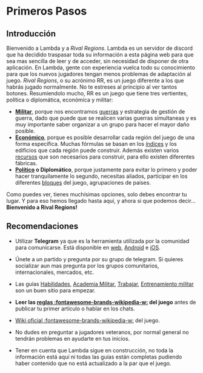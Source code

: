 # Primeros Pasos

## Introducción

Bienvenido a Lambda y a _Rival Regions_. Lambda es un servidor de discord que ha decidido traspasar toda su información a esta página web para que sea mas sencilla de leer y de acceder, sin necesidad de disponer de otra aplicación. En Lambda, gente con experiencia vuelca todo su conocimiento para que los nuevos jugadores tengan menos problemas de adaptación al juego. _Rival Regions_, o su acrónimo RR, es un juego diferente a los que habrás jugado normalmente. No te estreses al principio al ver tantos botones. Resumiendolo mucho, RR es un juego que tiene tres vertientes, política o diplomática, económica y militar:

- **[Militar](../../4.-Guerras/)**, porque nos encontramos [guerras](../../4.-Guerras/Guerras) y estrategia de gestión de guerra, dado que puede que se realicen varias guerras simultaneas y es muy importante saber organizar a un grupo para hacer el mayor daño posible.
- **[Económico](../../2.-Economia/)**, porque es posible desarrollar cada región del juego de una forma específica. Muchas fórmulas se basan en los [índices](../../2.-Economia/Indices) y los edificios que cada región puede construir. Además existen varios [recursos](/2.-Economia/Recursos/) que son necesarios para construir, para ello existen diferentes fábricas.
- **[Político](../../3.-Politica/) o Diplomático**, porque justamente para evitar lo primero y poder hacer tranquilamente lo segundo, necesitas aliados, participar en los diferentes [bloques](/3.-Politica/Bloque/) del juego, agrupaciones de países.

Como puedes ver, tienes muchísimas opciones, solo debes encontrar tu lugar. Y para eso hemos llegado hasta aquí, y ahora si que podemos decir... **Bienvenido a Rival Regions!**

## Recomendaciones

- Utilizar **Telegram** ya que es la herramienta utilizada por la comunidad para comunicarse. Está disponible en [web](https://web.telegram.org/), [Android](https://play.google.com/store/apps/details?id=org.telegram.messenger&hl=es) e [iOS](https://apps.apple.com/es/app/telegram-messenger/id686449807).

- Únete a un partido y pregunta por su grupo de telegram. Si quieres socializar aun mas pregunta por los grupos comunitarios, internacionales, mercados, etc.

- Las guías [Habilidades](/1.-Perfil/Habilidades/), [Academia Militar](/1.-Perfil/Academia-Militar/), [Trabajar](/2.-Economia/Trabajar/), [Entrenamiento militar](/4.-Guerras/Entrenamiento-Militar/) son un buen sitio para empezar.

- **Leer las [reglas :fontawesome-brands-wikipedia-w:](https://wiki.rivalregions.com/Rules/es) del juego** antes de publicar tu primer artículo o hablar en los chats.

- [Wiki oficial :fontawesome-brands-wikipedia-w:](https://wiki.rivalregions.com/Rival_Regions_Wiki/es) del juego.

- No dudes en preguntar a jugadores veteranos, por normal general no tendrán problemas en ayudarte en tus inicios.

- Tener en cuenta que Lambda sigue en construcción, no toda la información está aquí ni todas las guías están completas pudiendo haber contenido que no está actualizado a la par que el juego.
